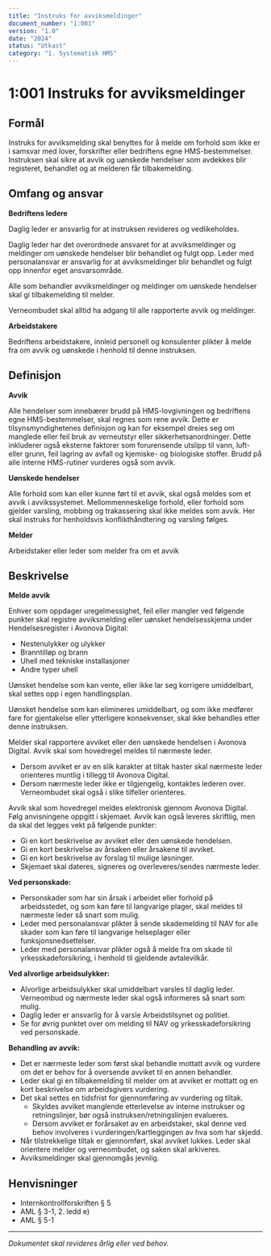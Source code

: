 ```yaml
---
title: "Instruks for avviksmeldinger"
document_number: "1:001"
version: "1.0"
date: "2024"
status: "Utkast"
category: "1. Systematisk HMS"
---
```


# 1:001 Instruks for avviksmeldinger

## Formål

Instruks for avviksmelding skal benyttes for å melde om forhold som ikke er i samsvar med lover, forskrifter eller bedriftens egne HMS-bestemmelser. Instruksen skal sikre at avvik og uønskede hendelser som avdekkes blir registeret, behandlet og at melderen får tilbakemelding.

## Omfang og ansvar

**Bedriftens ledere**

Daglig leder er ansvarlig for at instruksen revideres og vedlikeholdes.

Daglig leder har det overordnede ansvaret for at avviksmeldinger og meldinger om uønskede hendelser blir behandlet og fulgt opp. Leder med personalansvar er ansvarlig for at avviksmeldinger blir behandlet og fulgt opp innenfor eget ansvarsområde.

Alle som behandler avviksmeldinger og meldinger om uønskede hendelser skal gi tilbakemelding til melder.

Verneombudet skal alltid ha adgang til alle rapporterte avvik og meldinger.

**Arbeidstakere**

Bedriftens arbeidstakere, innleid personell og konsulenter plikter å melde fra om avvik og uønskede i henhold til denne instruksen.

## Definisjon

**Avvik**

Alle hendelser som innebærer brudd på HMS-lovgivningen og bedriftens egne HMS-bestemmelser, skal regnes som rene avvik. Dette er tilsynsmyndighetenes definisjon og kan for eksempel dreies seg om manglede eller feil bruk av verneutstyr eller sikkerhetsanordninger. Dette inkluderer også eksterne faktorer som forurensende utslipp til vann, luft- eller grunn, feil lagring av avfall og kjemiske- og biologiske stoffer. Brudd på alle interne HMS-rutiner vurderes også som avvik.

**Uønskede hendelser**

Alle forhold som kan eller kunne ført til et avvik, skal også meldes som et avvik i avvikssystemet. Mellommenneskelige forhold, eller forhold som gjelder varsling, mobbing og trakassering skal ikke meldes som avvik. Her skal instruks for henholdsvis konflikthåndtering og varsling følges.

**Melder**

Arbeidstaker eller leder som melder fra om et avvik

## Beskrivelse

**Melde avvik**

Enhver som oppdager uregelmessighet, feil eller mangler ved følgende punkter skal registre avviksmelding eller uønsket hendelsesskjema under Hendelsesregister i Avonova Digital:

- Nestenulykker og ulykker
- Branntilløp og brann
- Uhell med tekniske installasjoner
- Andre typer uhell

Uønsket hendelse som kan vente, eller ikke lar seg korrigere umiddelbart, skal settes opp i egen handlingsplan.

Uønsket hendelse som kan elimineres umiddelbart, og som ikke medfører fare for gjentakelse eller ytterligere konsekvenser, skal ikke behandles etter denne instruksen.

Melder skal rapportere avviket eller den uønskede hendelsen i Avonova Digital. Avvik skal som hovedregel meldes til nærmeste leder.

- Dersom avviket er av en slik karakter at tiltak haster skal nærmeste leder orienteres muntlig i tillegg til Avonova Digital.
- Dersom nærmeste leder ikke er tilgjengelig, kontaktes lederen over. Verneombudet skal også i slike tilfeller orienteres.

Avvik skal som hovedregel meldes elektronisk gjennom Avonova Digital. Følg anvisningene oppgitt i skjemaet. Avvik kan også leveres skriftlig, men da skal det legges vekt på følgende punkter:

- Gi en kort beskrivelse av avviket eller den uønskede hendelsen.
- Gi en kort beskrivelse av årsaken eller årsakene til avviket.
- Gi en kort beskrivelse av forslag til mulige løsninger.
- Skjemaet skal dateres, signeres og overleveres/sendes nærmeste leder.

**Ved personskade:**

- Personskader som har sin årsak i arbeidet eller forhold på arbeidsstedet, og som kan føre til langvarige plager, skal meldes til nærmeste leder så snart som mulig.
- Leder med personalansvar plikter å sende skademelding til NAV for alle skader som kan føre til langvarige helseplager eller funksjonsnedsettelser.
- Leder med personalansvar plikter også å melde fra om skade til yrkesskadeforsikring, i henhold til gjeldende avtalevilkår.

**Ved alvorlige arbeidsulykker:**

- Alvorlige arbeidsulykker skal umiddelbart varsles til daglig leder. Verneombud og nærmeste leder skal også informeres så snart som mulig.
- Daglig leder er ansvarlig for å varsle Arbeidstilsynet og politiet.
- Se for øvrig punktet over om melding til NAV og yrkesskadeforsikring ved personskade.

**Behandling av avvik:**

- Det er nærmeste leder som først skal behandle mottatt avvik og vurdere om det er behov for å oversende avviket til en annen behandler.
- Leder skal gi en tilbakemelding til melder om at avviket er mottatt og en kort beskrivelse om arbeidsgivers vurdering.
- Det skal settes en tidsfrist for gjennomføring av vurdering og tiltak.
  - Skyldes avviket manglende etterlevelse av interne instrukser og retningslinjer, bør også instruksen/retningslinjen evalueres.
  - Dersom avviket er forårsaket av en arbeidstaker, skal denne ved behov involveres i vurderingen/kartleggingen av hva som har skjedd.
- Når tilstrekkelige tiltak er gjennomført, skal avviket lukkes. Leder skal orientere melder og verneombudet, og saken skal arkiveres.
- Avviksmeldinger skal gjennomgås jevnlig.

## Henvisninger

- Internkontrollforskriften § 5
- AML § 3-1, 2. ledd e)
- AML § 5-1

---

*Dokumentet skal revideres årlig eller ved behov.*
